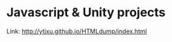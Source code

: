 Javascript & Unity projects 
========
Link: http://ytixu.github.io/HTMLdump/index.html

<!-- ### Secrets
* Refresh the page to see new colors.
* Click on the Javascript code, click again and you'll see that the initial comment may have changed.
* If you click on the Javscript code enough times, a surpise message will replace the comment. 
* If you continue to click on the Javscript code, there will be another surpise message. 
* The third time a new surpise message appears, you'd have already clicked 100 times. 
* If you are interested in my project, you can help me test if the last surprise message works. You simply need to click 1000 times. :)
 -->
